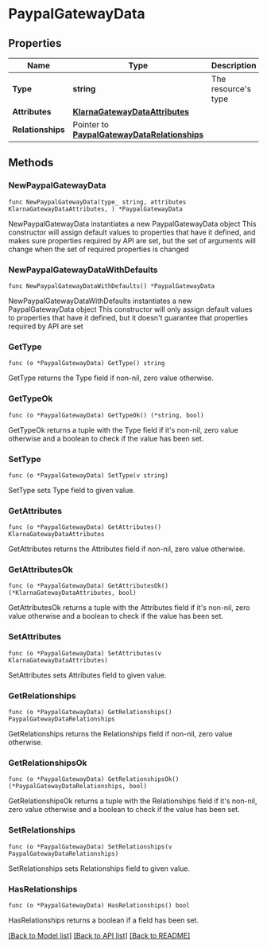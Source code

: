 # PaypalGatewayData

## Properties

Name | Type | Description | Notes
------------ | ------------- | ------------- | -------------
**Type** | **string** | The resource&#39;s type | [default to "paypal_gateways"]
**Attributes** | [**KlarnaGatewayDataAttributes**](KlarnaGatewayDataAttributes.md) |  | 
**Relationships** | Pointer to [**PaypalGatewayDataRelationships**](PaypalGatewayDataRelationships.md) |  | [optional] 

## Methods

### NewPaypalGatewayData

`func NewPaypalGatewayData(type_ string, attributes KlarnaGatewayDataAttributes, ) *PaypalGatewayData`

NewPaypalGatewayData instantiates a new PaypalGatewayData object
This constructor will assign default values to properties that have it defined,
and makes sure properties required by API are set, but the set of arguments
will change when the set of required properties is changed

### NewPaypalGatewayDataWithDefaults

`func NewPaypalGatewayDataWithDefaults() *PaypalGatewayData`

NewPaypalGatewayDataWithDefaults instantiates a new PaypalGatewayData object
This constructor will only assign default values to properties that have it defined,
but it doesn't guarantee that properties required by API are set

### GetType

`func (o *PaypalGatewayData) GetType() string`

GetType returns the Type field if non-nil, zero value otherwise.

### GetTypeOk

`func (o *PaypalGatewayData) GetTypeOk() (*string, bool)`

GetTypeOk returns a tuple with the Type field if it's non-nil, zero value otherwise
and a boolean to check if the value has been set.

### SetType

`func (o *PaypalGatewayData) SetType(v string)`

SetType sets Type field to given value.


### GetAttributes

`func (o *PaypalGatewayData) GetAttributes() KlarnaGatewayDataAttributes`

GetAttributes returns the Attributes field if non-nil, zero value otherwise.

### GetAttributesOk

`func (o *PaypalGatewayData) GetAttributesOk() (*KlarnaGatewayDataAttributes, bool)`

GetAttributesOk returns a tuple with the Attributes field if it's non-nil, zero value otherwise
and a boolean to check if the value has been set.

### SetAttributes

`func (o *PaypalGatewayData) SetAttributes(v KlarnaGatewayDataAttributes)`

SetAttributes sets Attributes field to given value.


### GetRelationships

`func (o *PaypalGatewayData) GetRelationships() PaypalGatewayDataRelationships`

GetRelationships returns the Relationships field if non-nil, zero value otherwise.

### GetRelationshipsOk

`func (o *PaypalGatewayData) GetRelationshipsOk() (*PaypalGatewayDataRelationships, bool)`

GetRelationshipsOk returns a tuple with the Relationships field if it's non-nil, zero value otherwise
and a boolean to check if the value has been set.

### SetRelationships

`func (o *PaypalGatewayData) SetRelationships(v PaypalGatewayDataRelationships)`

SetRelationships sets Relationships field to given value.

### HasRelationships

`func (o *PaypalGatewayData) HasRelationships() bool`

HasRelationships returns a boolean if a field has been set.


[[Back to Model list]](../README.md#documentation-for-models) [[Back to API list]](../README.md#documentation-for-api-endpoints) [[Back to README]](../README.md)


